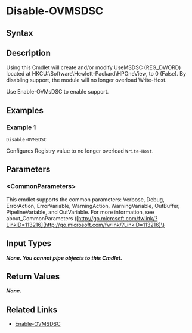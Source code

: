 ﻿---
description: Disable Microsoft DSC Support
---

# Disable-OVMSDSC

## Syntax

## Description

Using this Cmdlet will create and/or modify UseMSDSC (REG_DWORD) located at HKCU:\Software\Hewlett-Packard\HPOneView, to 0 (False).  By disabling support, the module will no longer overload Write-Host.

Use Enable-OVMsDSC to enable support.

## Examples

###  Example 1 

```text
Disable-OVMSDSC
```

Configures Registry value to no longer overload `Write-Host`.

## Parameters

### &lt;CommonParameters&gt;

This cmdlet supports the common parameters: Verbose, Debug, ErrorAction, ErrorVariable, WarningAction, WarningVariable, OutBuffer, PipelineVariable, and OutVariable. For more information, see about\_CommonParameters \([http://go.microsoft.com/fwlink/?LinkID=113216](http://go.microsoft.com/fwlink/?LinkID=113216)\)

## Input Types

_**None. You cannot pipe objects to this Cmdlet.**_

## Return Values

_**None.**_



## Related Links

* [Enable-OVMSDSC](enable-ovmsdsc.md)
